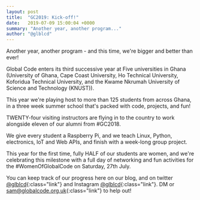 ```yaml
---
layout: post
title:  "GC2019: Kick-off!"
date:   2019-07-09 15:00:04 +0000
summary: "Another year, another program..."
author: "@glblcd"
---
```


Another year, another program - and this time, we're bigger and better than ever!

Global Code enters its third successive year at Five universities in Ghana (University of Ghana, Cape Coast University, Ho Technical University, Koforidua Technical University, and the Kwame Nkrumah University of Science and Technology (KNUST)).

This year we're playing host to more than 125 students from across Ghana, in a three week summer school that's packed with code, projects, and fun!

TWENTY-four visiting instructors are flying in to the country to work alongside eleven of our alumni from #GC2018.

We give every student a Raspberry Pi, and we teach Linux, Python, electronics, IoT and Web APIs, and finish with a week-long group project.

This year for the first time, fully HALF of our students are women, and we're celebrating this milestone with a full day of networking and fun activities for the #WomenOfGlobalCode on Saturday, 27th July.

You can keep track of our progress here on our blog, and on twitter [@glblcd](https://twitter.com/glblcd){:class="link"} and Instagram [@glblcd](http://instagram.com/glblcd){:class="link"}. DM or [sam@globalcode.org.uk](mailto:sam@globalcode.org.uk){:class="link"} to help out!